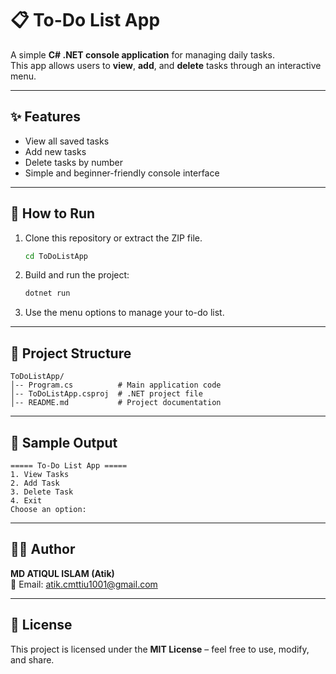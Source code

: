 # 📋 To-Do List App

A simple **C# .NET console application** for managing daily tasks.  
This app allows users to **view**, **add**, and **delete** tasks through an interactive menu.  

---

## ✨ Features
- View all saved tasks
- Add new tasks
- Delete tasks by number
- Simple and beginner-friendly console interface

---

## 🚀 How to Run
1. Clone this repository or extract the ZIP file.
   ```bash
   cd ToDoListApp
   ```

2. Build and run the project:
   ```bash
   dotnet run
   ```

3. Use the menu options to manage your to-do list.

---

## 📂 Project Structure
```
ToDoListApp/
│-- Program.cs          # Main application code
│-- ToDoListApp.csproj  # .NET project file
│-- README.md           # Project documentation
```

---

## 📸 Sample Output
```
===== To-Do List App =====
1. View Tasks
2. Add Task
3. Delete Task
4. Exit
Choose an option:
```

---

## 👨‍💻 Author
**MD ATIQUL ISLAM (Atik)**  
📧 Email: [atik.cmttiu1001@gmail.com](mailto:atik.cmttiu1001@gmail.com)  

---

## 📜 License
This project is licensed under the **MIT License** – feel free to use, modify, and share.
